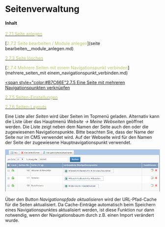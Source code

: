 # Seitenverwaltung

#### Inhalt

[<span style="color:#B7C66E">2.7.1 Seite anlegen</span>](seite_anlegen.md)

[<span style="color:#B7C66E">2.7.2 Seite bearbeiten / Module anlegen</span>](seite bearbeiten__module_anlegen.md)

[<span style="color:#B7C66E">2.7.3 Seite löschen</span>](seite_loschen.md)

[<span style="color:#B7C66E">2.7.4 Mehrere Seiten mit einem Navigationspunkt verbinden</span>](mehrere_seiten_mit einem_navigationspunkt_verbinden.md)

[<span style="color:#B7C66E"2.7.5 Eine Seite mit mehreren Navigationspunkten verknüpfen</span>](eine_seite_mit_mehreren_navigationspunkten.verknupfen.md)

[<span style="color:#B7C66E">2.7.5 Seiten-Einstellungen</span>](seiten_einstellungen.md)

[<span style="color:#B7C66E">2.7.6 Seiten-Layouts</span>](seiten-layouts.md)

Eine Liste aller *Seiten* wird über Seiten im Topmenü geladen. Alternativ kann die Liste über das Hauptmenü *Website → Meine Webseiten* geöffnet werden. Die Liste zeigt neben dem Namen der Seite auch den oder die zugewiesenen Navigationspunkte. Bitte beachten Sie, dass der Name der Seite nur im CMS verwendet wird. Auf der Webseite wird für den Namen der Seite der zugewiesene Hauptnavigationspunkt verwendet.

![](bild15.png)

Über den Button *Navigationspfade aktualisieren* wird der URL-Pfad-Cache für die Seiten aktualisiert. Da Cache-Einträge automatisch beim Speichern eines Navigationspunktes aktualisiert werden, ist diese Funktion nur dann notwendig, wenn der Navigationsbaum durch z.B. einen Import verändert wurde.


